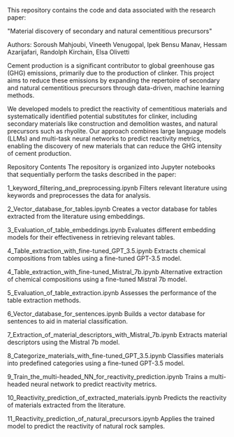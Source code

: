 This repository contains the code and data associated with the research paper:

"Material discovery of secondary and natural cementitious precursors"

Authors: Soroush Mahjoubi, Vineeth Venugopal, Ipek Bensu Manav, Hessam Azarijafari, Randolph Kirchain, Elsa Olivetti

Cement production is a significant contributor to global greenhouse gas (GHG) emissions, primarily due to the production of clinker. This project aims to reduce these emissions by expanding the repertoire of secondary and natural cementitious precursors through data-driven, machine learning methods.

We developed models to predict the reactivity of cementitious materials and systematically identified potential substitutes for clinker, including secondary materials like construction and demolition wastes, and natural precursors such as rhyolite. Our approach combines large language models (LLMs) and multi-task neural networks to predict reactivity metrics, enabling the discovery of new materials that can reduce the GHG intensity of cement production.

Repository Contents
The repository is organized into Jupyter notebooks that sequentially perform the tasks described in the paper:

1_keyword_filtering_and_preprocessing.ipynb
Filters relevant literature using keywords and preprocesses the data for analysis.

2_Vector_database_for_tables.ipynb
Creates a vector database for tables extracted from the literature using embeddings.

3_Evaluation_of_table_embeddings.ipynb
Evaluates different embedding models for their effectiveness in retrieving relevant tables.

4_Table_extraction_with_fine-tuned_GPT_3.5.ipynb
Extracts chemical compositions from tables using a fine-tuned GPT-3.5 model.

4_Table_extraction_with_fine-tuned_Mistral_7b.ipynb
Alternative extraction of chemical compositions using a fine-tuned Mistral 7b model.

5_Evaluation_of_table_extraction.ipynb
Assesses the performance of the table extraction methods.

6_Vector_database_for_sentences.ipynb
Builds a vector database for sentences to aid in material classification.

7_Extraction_of_material_descriptors_with_Mistral_7b.ipynb
Extracts material descriptors using the Mistral 7b model.

8_Categorize_materials_with_fine-tuned_GPT_3.5.ipynb
Classifies materials into predefined categories using a fine-tuned GPT-3.5 model.

9_Train_the_multi-headed_NN_for_reactivity_prediction.ipynb
Trains a multi-headed neural network to predict reactivity metrics.

10_Reactivity_prediction_of_extracted_materials.ipynb
Predicts the reactivity of materials extracted from the literature.

11_Reactivity_prediction_of_natural_precursors.ipynb
Applies the trained model to predict the reactivity of natural rock samples.

